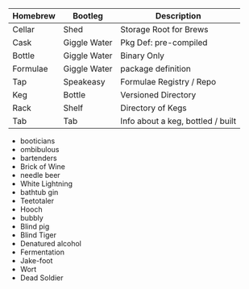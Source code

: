 | Homebrew | Bootleg      | Description                       |
| -------- | ------------ | --------------------------------- |
| Cellar   | Shed         | Storage Root for Brews            |
| Cask     | Giggle Water | Pkg Def: pre-compiled             |
| Bottle   | Giggle Water | Binary Only                       |
| Formulae | Giggle Water | package definition                |
| Tap      | Speakeasy    | Formulae Registry / Repo          |
| Keg      | Bottle       | Versioned Directory               |
| Rack     | Shelf        | Directory of Kegs                 |
| Tab      | Tab          | Info about a keg, bottled / built |

- booticians
- ombibulous
- bartenders
- Brick of Wine
- needle beer
- White Lightning
- bathtub gin
- Teetotaler
- Hooch
- bubbly
- Blind pig
- Blind Tiger
- Denatured alcohol
- Fermentation
- Jake-foot
- Wort
- Dead Soldier
